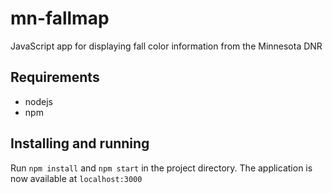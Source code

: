# mn-fallmap
JavaScript app for displaying fall color information from the Minnesota DNR

## Requirements
* nodejs
* npm

## Installing and running
Run `npm install` and `npm start` in the project directory. The application is now available at `localhost:3000`
